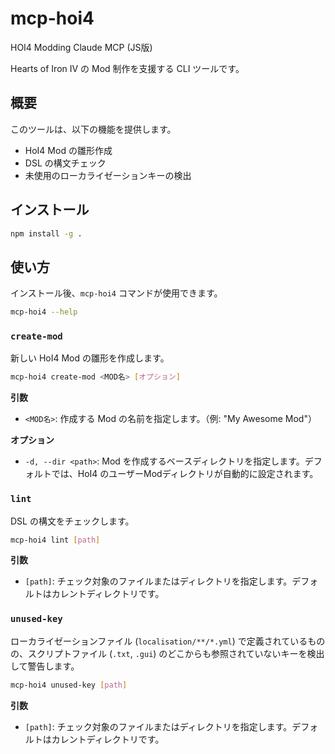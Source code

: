 # mcp-hoi4

HOI4 Modding Claude MCP (JS版)

Hearts of Iron IV の Mod 制作を支援する CLI ツールです。

## 概要

このツールは、以下の機能を提供します。

- HoI4 Mod の雛形作成
- DSL の構文チェック
- 未使用のローカライゼーションキーの検出

## インストール

```bash
npm install -g .
```

## 使い方

インストール後、`mcp-hoi4` コマンドが使用できます。

```bash
mcp-hoi4 --help
```

### `create-mod`

新しい HoI4 Mod の雛形を作成します。

```bash
mcp-hoi4 create-mod <MOD名> [オプション]
```

**引数**

- `<MOD名>`: 作成する Mod の名前を指定します。（例: "My Awesome Mod"）

**オプション**

- `-d, --dir <path>`: Mod を作成するベースディレクトリを指定します。デフォルトでは、HoI4 のユーザーModディレクトリが自動的に設定されます。

### `lint`

DSL の構文をチェックします。

```bash
mcp-hoi4 lint [path]
```

**引数**

- `[path]`: チェック対象のファイルまたはディレクトリを指定します。デフォルトはカレントディレクトリです。

### `unused-key`

ローカライゼーションファイル (`localisation/**/*.yml`) で定義されているものの、スクリプトファイル (`.txt`, `.gui`) のどこからも参照されていないキーを検出して警告します。

```bash
mcp-hoi4 unused-key [path]
```

**引数**

- `[path]`: チェック対象のファイルまたはディレクトリを指定します。デフォルトはカレントディレクトリです。

